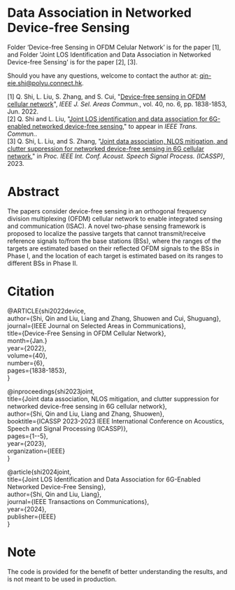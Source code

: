 # Data Association in Networked Device-free Sensing
Folder ‘Device-free Sensing in OFDM Celular Network’ is for the paper [1], and Folder 'Joint LOS Identification and Data Association in Networked Device-free Sensing' is for the paper [2], [3].

Should you have any questions, welcome to contact the author at: qin-eie.shi@polyu.connect.hk.

[1] Q. Shi, L. Liu, S. Zhang, and S. Cui, "[Device-free sensing in OFDM cellular network](https://ieeexplore.ieee.org/abstract/document/9724258)", _IEEE J. Sel. Areas Commun._, vol. 40, no. 6, pp. 1838-1853, Jun. 2022.<br>
[2] Q. Shi and L. Liu, "[Joint LOS identification and data association for 6G-enabled networked device-free sensing](https://ieeexplore.ieee.org/abstract/document/10475382)," to appear in _IEEE Trans. Commun._.<br>
[3] Q. Shi, L. Liu, and S. Zhang, "[Joint data association, NLOS mitigation, and clutter suppression for networked device-free sensing in 6G cellular network](https://ieeexplore.ieee.org/abstract/document/10096727)," in _Proc. IEEE Int. Conf. Acoust. Speech Signal Process. (ICASSP)_, 2023.

# Abstract
The papers consider device-free sensing in an orthogonal frequency division multiplexing (OFDM) cellular network to enable integrated sensing and communication (ISAC). A novel two-phase sensing framework is proposed to localize the passive targets that cannot transmit/receive reference signals to/from the base stations (BSs), where the ranges of the targets are estimated based on their reflected OFDM signals to the BSs in Phase I, and the location of each target is estimated based on its ranges to different BSs in Phase II. 

# Citation 
@ARTICLE{shi2022device,\
  author={Shi, Qin and Liu, Liang and Zhang, Shuowen and Cui, Shuguang},\
  journal={IEEE Journal on Selected Areas in Communications}, \
  title={Device-Free Sensing in OFDM Cellular Network}, \
  month={Jan.}\
  year={2022},\
  volume={40},\
  number={6},\
  pages={1838-1853},\
  }
  
@inproceedings{shi2023joint,\
  title={Joint data association, NLOS mitigation, and clutter suppression for networked device-free sensing in 6G cellular network},\
  author={Shi, Qin and Liu, Liang and Zhang, Shuowen},\
  booktitle={ICASSP 2023-2023 IEEE International Conference on Acoustics, Speech and Signal Processing (ICASSP)},\
  pages={1--5},\
  year={2023},\
  organization={IEEE}\
}

@article{shi2024joint,\
  title={Joint LOS Identification and Data Association for 6G-Enabled Networked Device-Free Sensing},\
  author={Shi, Qin and Liu, Liang},\
  journal={IEEE Transactions on Communications},\
  year={2024},\
  publisher={IEEE}\
}
  
# Note
The code is provided for the benefit of better understanding the results, and is not meant to be used in production.

